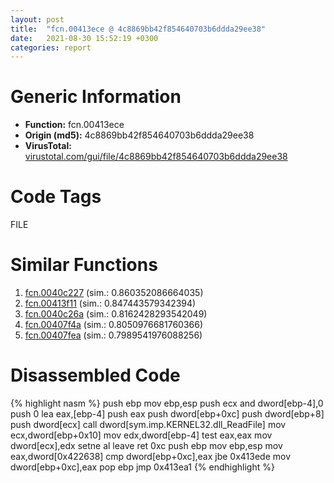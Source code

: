 ```yaml
---
layout: post
title:  "fcn.00413ece @ 4c8869bb42f854640703b6ddda29ee38"
date:   2021-08-30 15:52:19 +0300
categories: report
---
```


# Generic Information
- **Function:** fcn.00413ece
- **Origin (md5):** 4c8869bb42f854640703b6ddda29ee38
- **VirusTotal:** [virustotal.com/gui/file/4c8869bb42f854640703b6ddda29ee38][virustotal_ref]

# Code Tags
<span class="tag" id="FILE">FILE</span>


# Similar Functions

1. [fcn.0040c227][similar_1_ref] (sim.: 0.860352086664035)
2. [fcn.00413f11][similar_2_ref] (sim.: 0.847443579342394)
3. [fcn.0040c26a][similar_3_ref] (sim.: 0.8162428293542049)
4. [fcn.00407f4a][similar_4_ref] (sim.: 0.8050976681760366)
5. [fcn.00407fea][similar_5_ref] (sim.: 0.7989541976088256)


# Disassembled Code

{% highlight nasm %}
push ebp
mov ebp,esp
push ecx
and dword[ebp-4],0
push 0
lea eax,[ebp-4]
push eax
push dword[ebp+0xc]
push dword[ebp+8]
push dword[ecx]
call dword[sym.imp.KERNEL32.dll_ReadFile]
mov ecx,dword[ebp+0x10]
mov edx,dword[ebp-4]
test eax,eax
mov dword[ecx],edx
setne al
leave 
ret 0xc
push ebp
mov ebp,esp
mov eax,dword[0x422638]
cmp dword[ebp+0xc],eax
jbe 0x413ede
mov dword[ebp+0xc],eax
pop ebp
jmp 0x413ea1
{% endhighlight %}


[similar_1_ref]: /report/fcn.0040c227@1123b7aa5760238fe93045e585b8234c
[similar_2_ref]: /report/fcn.00413f11@4c8869bb42f854640703b6ddda29ee38
[similar_3_ref]: /report/fcn.0040c26a@1123b7aa5760238fe93045e585b8234c
[similar_4_ref]: /report/fcn.00407f4a@623952564c193310b2e5c9b0fe299d07
[similar_5_ref]: /report/fcn.00407fea@623952564c193310b2e5c9b0fe299d07
[virustotal_ref]: https://www.virustotal.com/gui/file/4c8869bb42f854640703b6ddda29ee38